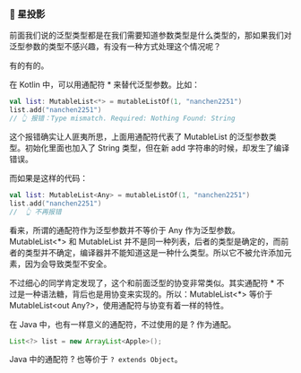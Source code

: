 ### 🌟 星投影

前面我们说的泛型类型都是在我们需要知道参数类型是什么类型的，那如果我们对泛型参数的类型不感兴趣，有没有一种方式处理这个情况呢？

有的有的。

在 Kotlin 中，可以用通配符 * 来替代泛型参数。比如：

```kotlin
val list: MutableList<*> = mutableListOf(1, "nanchen2251")
list.add("nanchen2251")
// 👆 报错：Type mismatch. Required: Nothing Found: String
```

这个报错确实让人匪夷所思，上面用通配符代表了 MutableList 的泛型参数类型。初始化里面也加入了 String 类型，但在新 add 字符串的时候，却发生了编译错误。

而如果是这样的代码：

```kotlin
val list: MutableList<Any> = mutableListOf(1, "nanchen2251")
list.add("nanchen2251")
//  👆 不再报错
```

看来，所谓的通配符作为泛型参数并不等价于 Any 作为泛型参数。MutableList<*> 和 MutableList<Any> 并不是同一种列表，后者的类型是确定的，而前者的类型并不确定，编译器并不能知道这是一种什么类型。所以它不被允许添加元素，因为会导致类型不安全。

不过细心的同学肯定发现了，这个和前面泛型的协变非常类似。其实通配符 * 不过是一种语法糖，背后也是用协变来实现的。所以：MutableList<*> 等价于 MutableList<out Any?>，使用通配符与协变有着一样的特性。

在 Java 中，也有一样意义的通配符，不过使用的是 ? 作为通配。

```java
List<?> list = new ArrayList<Apple>(); 
```

Java 中的通配符 ? 也等价于 `? extends Object`。